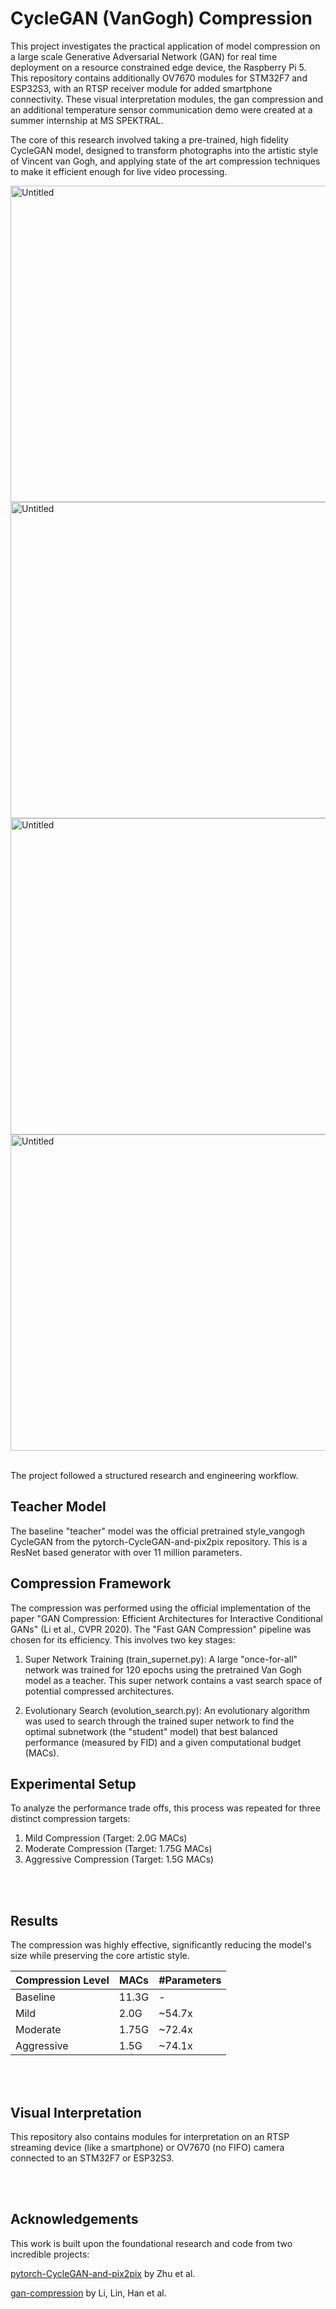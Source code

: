 # CycleGAN (VanGogh) Compression
This project investigates the practical application of model compression on a large scale Generative Adversarial Network (GAN) for real time deployment on a resource constrained edge device, the Raspberry Pi 5. This repository contains additionally OV7670 modules for STM32F7 and ESP32S3, with an RTSP receiver module for added smartphone connectivity. These visual interpretation modules, the gan compression and an additional temperature sensor communication demo were created at a summer internship at MS SPEKTRAL.

The core of this research involved taking a pre-trained, high fidelity CycleGAN model, designed to transform photographs into the artistic style of Vincent van Gogh, and applying state of the art compression techniques to make it efficient enough for live video processing.

<img width="976" height="506" alt="Untitled" src="https://github.com/user-attachments/assets/fea33b80-105b-4de4-b942-f04bf4b37fe5" />
<img width="976" height="506" alt="Untitled" src="https://github.com/user-attachments/assets/b1779f18-2076-46e2-9592-2e763e548998" />
<img width="976" height="506" alt="Untitled" src="https://github.com/user-attachments/assets/a39f03f7-c968-4f92-ad04-28f12354e538" />
<img width="976" height="506" alt="Untitled" src="https://github.com/user-attachments/assets/3947ae97-4f9f-4d7c-ba96-7ed68e9220e0" />


<br>
<br>

The project followed a structured research and engineering workflow.
## Teacher Model

The baseline "teacher" model was the official pretrained style_vangogh CycleGAN from the pytorch-CycleGAN-and-pix2pix repository. This is a ResNet based generator with over 11 million parameters.

## Compression Framework

The compression was performed using the official implementation of the paper "GAN Compression: Efficient Architectures for Interactive Conditional GANs" (Li et al., CVPR 2020). The "Fast GAN Compression" pipeline was chosen for its efficiency. This involves two key stages:

1. Super Network Training (train_supernet.py): A large "once-for-all" network was trained for 120 epochs using the pretrained Van Gogh model as a teacher. This super network contains a vast search space of potential compressed architectures.

2. Evolutionary Search (evolution_search.py): An evolutionary algorithm was used to search through the trained super network to find the optimal subnetwork (the "student" model) that best balanced performance (measured by FID) and a given computational budget (MACs).

## Experimental Setup

To analyze the performance trade offs, this process was repeated for three distinct compression targets:

1. Mild Compression (Target: 2.0G MACs)
2. Moderate Compression (Target: 1.75G MACs)
3. Aggressive Compression (Target: 1.5G MACs)

<br>
<br>

## Results
The compression was highly effective, significantly reducing the model's size while preserving the core artistic style.

| Compression Level | MACs | #Parameters |
| ------------- | ------------- | ------------- |
| Baseline  | 11.3G | - |
| Mild | 2.0G | ~54.7x |
| Moderate | 1.75G | ~72.4x |
| Aggressive | 1.5G | ~74.1x |

<br>
<br>


## Visual Interpretation
This repository also contains modules for interpretation on an RTSP streaming device (like a smartphone) or OV7670 (no FIFO) camera connected to an STM32F7 or ESP32S3.

<br>
<br>

## Acknowledgements

This work is built upon the foundational research and code from two incredible projects:

[pytorch-CycleGAN-and-pix2pix](https://github.com/mit-han-lab/gan-compression?tab=readme-ov-file) by Zhu et al.

[gan-compression](https://github.com/mit-han-lab/gan-compression) by Li, Lin, Han et al.
